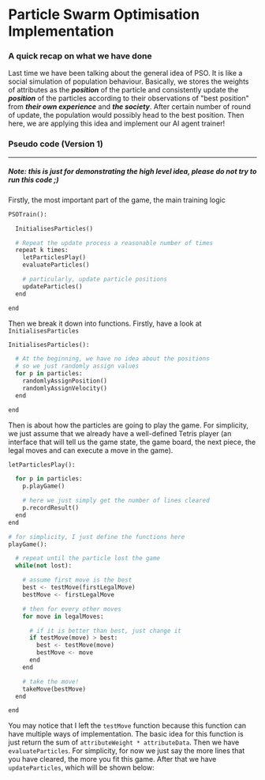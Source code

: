# Particle Swarm Optimisation Implementation

### A quick recap on what we have done
Last time we have been talking about the general idea of PSO. It is like a social simulation of population behaviour. Basically, we stores the weights of attributes as the ___position___ of the particle and consistently update the ___position___ of the particles according to their observations of "best position" from ___their own experience___ and ___the society___. After certain number of round of update, the population would possibly head to the best position. Then here, we are applying this idea and implement our AI agent trainer!

### Pseudo code (Version 1)
---
##### Note: this is just for demonstrating the high level idea, please do not try to run this code ;)
Firstly, the most important part of the game, the main training logic

```python
PSOTrain():

  InitialisesParticles()

  # Repeat the update process a reasonable number of times
  repeat k times:
    letParticlesPlay()
    evaluateParticles()

    # particularly, update particle positions
    updateParticles()
  end

end
```

Then we break it down into functions. Firstly, have a look at `InitialisesParticles`

```python
InitialisesParticles():

  # At the beginning, we have no idea about the positions
  # so we just randomly assign values
  for p in particles:
    randomlyAssignPosition()
    randomlyAssignVelocity()
  end

end
```

Then is about how the particles are going to play the game. For simplicity, we just assume that we already have a well-defined Tetris player (an interface that will tell us the game state, the game board, the next piece, the legal moves and can execute a move in the game).

```python
letParticlesPlay():

  for p in particles:
    p.playGame()

    # here we just simply get the number of lines cleared
    p.recordResult()
  end
end

# for simplicity, I just define the functions here
playGame():

  # repeat until the particle lost the game
  while(not lost):

    # assume first move is the best
    best <- testMove(firstLegalMove)
    bestMove <- firstLegalMove

    # then for every other moves
    for move in legalMoves:

      # if it is better than best, just change it
      if testMove(move) > best:
        best <- testMove(move)
        bestMove <- move
      end
    end

    # take the move!
    takeMove(bestMove)
  end

end
```

You may notice that I left the `testMove` function because this function can have multiple ways of implementation. The basic idea for this function is just return the sum of `attributeWeight * attributeData`. Then we have `evaluateParticles`. For simplicity, for now we just say the more lines that you have cleared, the more you fit this game. After that we have `updateParticles`, which will be shown below:

```python

```
